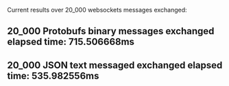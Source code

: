 Current results over 20_000 websockets messages exchanged:

## 20_000 Protobufs binary messages exchanged elapsed time: 715.506668ms

## 20_000 JSON text messaged exchanged elapsed time: 535.982556ms

